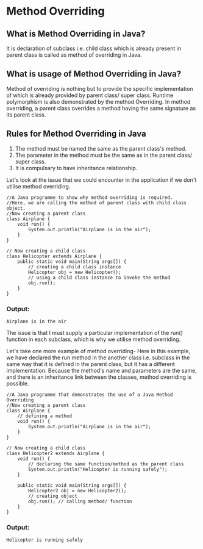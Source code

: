 # **Method Overriding**

## **What is Method Overriding in Java?**

It is declaration of subclass i.e. child class which is already present in parent class is called as method of overriding in Java.


## **What is usage of Method Overriding in Java?**


Method of overriding is nothing but to provide the specific implementation of which is already provided by parent class/ super class. Runtime polymorphism is also demonstrated by the method Overriding. In method overriding, a parent class overrides a method having the same signature as its parent class.

## **Rules for Method Overriding in Java**

1. The method must be named the same as the parent class's method.
2. The parameter in the method must be the same as in the parent class/ super class.
3. It is compulsary to have inheritance relationship.

Let's look at the issue that we could encounter in the application if we don't utilise method overriding.

```
//A Java programme to show why method overriding is required.
//Here, we are calling the method of parent class with child class object.
//Now creating a parent class
class Airplane {
    void run() {
        System.out.println("Airplane is in the air");
    }
}

// Now creating a child class
class Helicopter extends Airplane {
    public static void main(String args[]) {
        // creating a child class instance
        Helicopter obj = new Helicopter();
        // using a child class instance to invoke the method
        obj.run();
    }
}
```

### **Output:**

```
Airplane is in the air
```

The issue is that I must supply a particular implementation of the run() function in each subclass, which is why we utilise method overriding.

Let's take one more example of method overriding-
Here in this example, we have declared the run method in the another class i.e. subclass in the same way that it is defined in the parent class, but it has a different implementation. Because the method's name and parameters are the same, and there is an inheritance link between the classes, method overriding is possible.

```
//A Java programme that demonstrates the use of a Java Method Overriding
//Now creating a parent class
class Airplane {
    // defining a method
    void run() {
        System.out.println("Airplane is in the air");
    }
}

// Now creating a child class
class Helicopter2 extends Airplane {
    void run() {
        // declaring the same function/method as the parent class
        System.out.println("Helicopter is running safely");
    }

    public static void main(String args[]) {
        Helicopter2 obj = new Helicopter2();
        // creating object
        obj.run(); // calling method/ function
    }
}

```

### **Output:**

```
Helicopter is running safely
```

